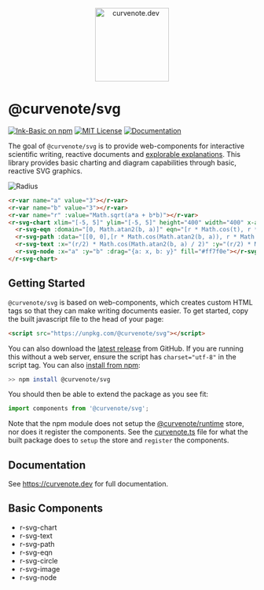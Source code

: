 <p align="center"><a href="https://curvenote.dev"><img src="https://curvenote.dev/images/logo.png" alt="curvenote.dev" width="150"></a></p>

# @curvenote/svg

[![Ink-Basic on npm](https://img.shields.io/npm/v/@curvenote/svg.svg)](https://www.npmjs.com/package/@curvenote/svg)
[![MIT License](https://img.shields.io/badge/license-MIT-blue.svg)](https://github.com/curvenote/svg/blob/master/LICENSE)
[![Documentation](https://img.shields.io/badge/curvenote.dev-Docs-green)](https://curvenote.dev)

The goal of `@curvenote/svg` is to provide web-components for interactive scientific writing, reactive documents and [explorable explanations](https://explorabl.es). This library provides basic charting and diagram capabilities through basic, reactive SVG graphics.

![Radius](images/radius.gif)

```html
<r-var name="a" value="3"></r-var>
<r-var name="b" value="3"></r-var>
<r-var name="r" :value="Math.sqrt(a*a + b*b)"></r-var>
<r-svg-chart xlim="[-5, 5]" ylim="[-5, 5]" height="400" width="400" x-axis-location="origin" y-axis-location="origin" style="text-align: center;">
  <r-svg-eqn :domain="[0, Math.atan2(b, a)]" eqn="[r * Math.cos(t), r * Math.sin(t)]" parameterize="t" stroke="#333" stroke-width="1" stroke-dasharray="3"></r-svg-eqn>
  <r-svg-path :data="[[0, 0],[r * Math.cos(Math.atan2(b, a)), r * Math.sin(Math.atan2(b, a))]]" stroke="#333" stroke-width="1" stroke-dasharray="3"></r-svg-path>
  <r-svg-text :x="(r/2) * Math.cos(Math.atan2(b, a) / 2)" :y="(r/2) * Math.sin(Math.atan2(b, a) / 2)" :text="Math.round(Math.atan2(b, a)*180/Math.PI) + '°'"></r-svg-text>
  <r-svg-node :x="a" :y="b" :drag="{a: x, b: y}" fill="#ff7f0e"></r-svg-node>
</r-svg-chart>
```

## Getting Started

`@curvenote/svg` is based on web-components, which creates custom HTML tags so that they can make writing documents easier.
To get started, copy the built javascript file to the head of your page:

```html
<script src="https://unpkg.com/@curvenote/svg"></script>
```

You can also download the [latest release](https://github.com/curvenote/svg/releases) from GitHub. If you are running this without a web server, ensure the script has `charset="utf-8"` in the script tag. You can also [install from npm](https://www.npmjs.com/package/@curvenote/svg):

```bash
>> npm install @curvenote/svg
```

You should then be able to extend the package as you see fit:

```javascript
import components from '@curvenote/svg';
```

Note that the npm module does not setup the [@curvenote/runtime](https://github.com/curvenote/runtime) store, nor does it register the components. See the [curvenote.ts](/curvenote.ts) file for what the built package does to `setup` the store and `register` the components.

## Documentation

See https://curvenote.dev for full documentation.

## Basic Components

* r-svg-chart
* r-svg-text
* r-svg-path
* r-svg-eqn
* r-svg-circle
* r-svg-image
* r-svg-node

